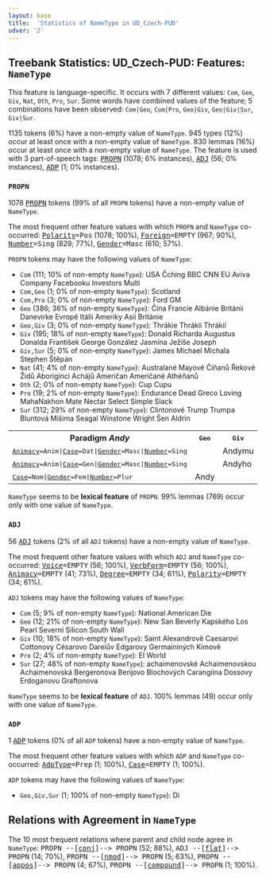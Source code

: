 ```yaml
---
layout: base
title:  'Statistics of NameType in UD_Czech-PUD'
udver: '2'
---
```


## Treebank Statistics: UD_Czech-PUD: Features: `NameType`

This feature is language-specific.
It occurs with 7 different values: `Com`, `Geo`, `Giv`, `Nat`, `Oth`, `Pro`, `Sur`.
Some words have combined values of the feature; 5 combinations have been observed: `Com|Geo`, `Com|Pro`, `Geo|Giv`, `Geo|Giv|Sur`, `Giv|Sur`.

1135 tokens (6%) have a non-empty value of `NameType`.
945 types (12%) occur at least once with a non-empty value of `NameType`.
830 lemmas (16%) occur at least once with a non-empty value of `NameType`.
The feature is used with 3 part-of-speech tags: <tt><a href="cs_pud-pos-PROPN.html">PROPN</a></tt> (1078; 6% instances), <tt><a href="cs_pud-pos-ADJ.html">ADJ</a></tt> (56; 0% instances), <tt><a href="cs_pud-pos-ADP.html">ADP</a></tt> (1; 0% instances).

### `PROPN`

1078 <tt><a href="cs_pud-pos-PROPN.html">PROPN</a></tt> tokens (99% of all `PROPN` tokens) have a non-empty value of `NameType`.

The most frequent other feature values with which `PROPN` and `NameType` co-occurred: <tt><a href="cs_pud-feat-Polarity.html">Polarity</a></tt><tt>=Pos</tt> (1078; 100%), <tt><a href="cs_pud-feat-Foreign.html">Foreign</a></tt><tt>=EMPTY</tt> (967; 90%), <tt><a href="cs_pud-feat-Number.html">Number</a></tt><tt>=Sing</tt> (829; 77%), <tt><a href="cs_pud-feat-Gender.html">Gender</a></tt><tt>=Masc</tt> (610; 57%).

`PROPN` tokens may have the following values of `NameType`:

* `Com` (111; 10% of non-empty `NameType`): USA Čching BBC CNN EU Aviva Company Facebooku Investors Multi
* `Com,Geo` (1; 0% of non-empty `NameType`): Scotland
* `Com,Pro` (3; 0% of non-empty `NameType`): Ford GM
* `Geo` (386; 36% of non-empty `NameType`): Čína Francie Albánie Británii Danevirke Evropě Itálii Ameriky Asii Británie
* `Geo,Giv` (3; 0% of non-empty `NameType`): Thrákie Thrákii Thrákií
* `Giv` (195; 18% of non-empty `NameType`): Donald Richarda Augustus Donalda František George González Jasmína Ježíše Joseph
* `Giv,Sur` (5; 0% of non-empty `NameType`): James Michael Michala Stephen Štěpán
* `Nat` (41; 4% of non-empty `NameType`): Australané Mayové Číňanů Řekové Židů Aboriginci Achájů Američan Američané Athéňanů
* `Oth` (2; 0% of non-empty `NameType`): Cup Cupu
* `Pro` (19; 2% of non-empty `NameType`): Endurance Dead Greco Loving MahaNakhon Mate Nectar Select Simple Slack
* `Sur` (312; 29% of non-empty `NameType`): Clintonové Trump Trumpa Bluntová Mišima Seagal Winstone Wright Šen Aldrin

<table>
  <tr><th>Paradigm <i>Andy</i></th><th><tt>Geo</tt></th><th><tt>Giv</tt></th></tr>
  <tr><td><tt><tt><a href="cs_pud-feat-Animacy.html">Animacy</a></tt><tt>=Anim</tt>|<tt><a href="cs_pud-feat-Case.html">Case</a></tt><tt>=Dat</tt>|<tt><a href="cs_pud-feat-Gender.html">Gender</a></tt><tt>=Masc</tt>|<tt><a href="cs_pud-feat-Number.html">Number</a></tt><tt>=Sing</tt></tt></td><td></td><td>Andymu</td></tr>
  <tr><td><tt><tt><a href="cs_pud-feat-Animacy.html">Animacy</a></tt><tt>=Anim</tt>|<tt><a href="cs_pud-feat-Case.html">Case</a></tt><tt>=Gen</tt>|<tt><a href="cs_pud-feat-Gender.html">Gender</a></tt><tt>=Masc</tt>|<tt><a href="cs_pud-feat-Number.html">Number</a></tt><tt>=Sing</tt></tt></td><td></td><td>Andyho</td></tr>
  <tr><td><tt><tt><a href="cs_pud-feat-Case.html">Case</a></tt><tt>=Nom</tt>|<tt><a href="cs_pud-feat-Gender.html">Gender</a></tt><tt>=Fem</tt>|<tt><a href="cs_pud-feat-Number.html">Number</a></tt><tt>=Plur</tt></tt></td><td>Andy</td><td></td></tr>
</table>

`NameType` seems to be **lexical feature** of `PROPN`. 99% lemmas (769) occur only with one value of `NameType`.

### `ADJ`

56 <tt><a href="cs_pud-pos-ADJ.html">ADJ</a></tt> tokens (2% of all `ADJ` tokens) have a non-empty value of `NameType`.

The most frequent other feature values with which `ADJ` and `NameType` co-occurred: <tt><a href="cs_pud-feat-Voice.html">Voice</a></tt><tt>=EMPTY</tt> (56; 100%), <tt><a href="cs_pud-feat-VerbForm.html">VerbForm</a></tt><tt>=EMPTY</tt> (56; 100%), <tt><a href="cs_pud-feat-Animacy.html">Animacy</a></tt><tt>=EMPTY</tt> (41; 73%), <tt><a href="cs_pud-feat-Degree.html">Degree</a></tt><tt>=EMPTY</tt> (34; 61%), <tt><a href="cs_pud-feat-Polarity.html">Polarity</a></tt><tt>=EMPTY</tt> (34; 61%).

`ADJ` tokens may have the following values of `NameType`:

* `Com` (5; 9% of non-empty `NameType`): National American Die
* `Geo` (12; 21% of non-empty `NameType`): New San Beverly Kapského Los Pearl Severní Silicon South Wall
* `Giv` (10; 18% of non-empty `NameType`): Saint Alexandrově Caesarovi Cottonovy Césarovo Dareiův Edgarovy Germaininých Kimově
* `Pro` (2; 4% of non-empty `NameType`): El World
* `Sur` (27; 48% of non-empty `NameType`): achaimenovské Achaimenovskou Achaimenovská Bergeronova Berijovo Blochových Carangiina Dossovy Erdoganovu Graftonova

`NameType` seems to be **lexical feature** of `ADJ`. 100% lemmas (49) occur only with one value of `NameType`.

### `ADP`

1 <tt><a href="cs_pud-pos-ADP.html">ADP</a></tt> tokens (0% of all `ADP` tokens) have a non-empty value of `NameType`.

The most frequent other feature values with which `ADP` and `NameType` co-occurred: <tt><a href="cs_pud-feat-AdpType.html">AdpType</a></tt><tt>=Prep</tt> (1; 100%), <tt><a href="cs_pud-feat-Case.html">Case</a></tt><tt>=EMPTY</tt> (1; 100%).

`ADP` tokens may have the following values of `NameType`:

* `Geo,Giv,Sur` (1; 100% of non-empty `NameType`): Di

## Relations with Agreement in `NameType`

The 10 most frequent relations where parent and child node agree in `NameType`:
<tt>PROPN --[<tt><a href="cs_pud-dep-conj.html">conj</a></tt>]--> PROPN</tt> (52; 88%),
<tt>ADJ --[<tt><a href="cs_pud-dep-flat.html">flat</a></tt>]--> PROPN</tt> (14; 70%),
<tt>PROPN --[<tt><a href="cs_pud-dep-nmod.html">nmod</a></tt>]--> PROPN</tt> (5; 63%),
<tt>PROPN --[<tt><a href="cs_pud-dep-appos.html">appos</a></tt>]--> PROPN</tt> (4; 67%),
<tt>PROPN --[<tt><a href="cs_pud-dep-compound.html">compound</a></tt>]--> PROPN</tt> (1; 100%).

